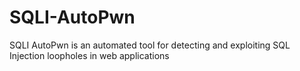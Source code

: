 # SQLI-AutoPwn
SQLI AutoPwn is an automated tool for detecting and exploiting SQL Injection loopholes in web applications

